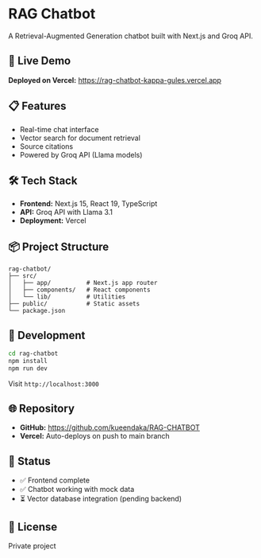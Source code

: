 # RAG Chatbot

A Retrieval-Augmented Generation chatbot built with Next.js and Groq API.

## 🚀 Live Demo

**Deployed on Vercel:** https://rag-chatbot-kappa-gules.vercel.app

## 📋 Features

- Real-time chat interface
- Vector search for document retrieval
- Source citations
- Powered by Groq API (Llama models)

## 🛠️ Tech Stack

- **Frontend:** Next.js 15, React 19, TypeScript
- **API:** Groq API with Llama 3.1
- **Deployment:** Vercel

## 📦 Project Structure

```
rag-chatbot/
├── src/
│   ├── app/          # Next.js app router
│   ├── components/   # React components
│   └── lib/          # Utilities
├── public/           # Static assets
└── package.json
```

## 🔧 Development

```bash
cd rag-chatbot
npm install
npm run dev
```

Visit `http://localhost:3000`

## 🌐 Repository

- **GitHub:** https://github.com/kueendaka/RAG-CHATBOT
- **Vercel:** Auto-deploys on push to main branch

## 📄 Status

- ✅ Frontend complete
- ✅ Chatbot working with mock data
- ⏳ Vector database integration (pending backend)

## 📝 License

Private project
